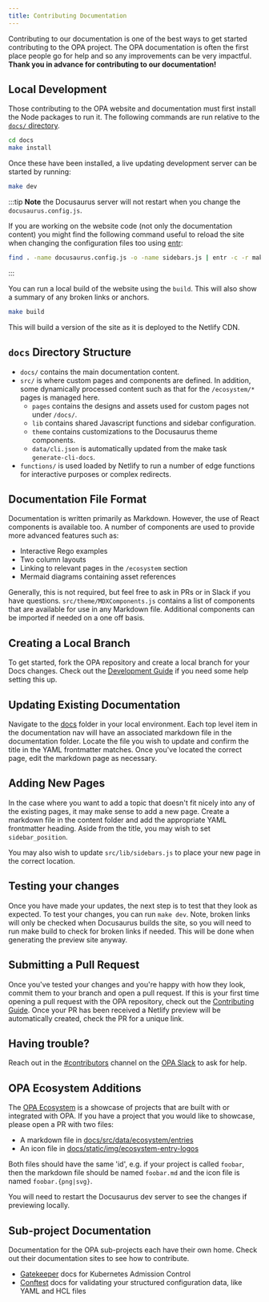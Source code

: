 ```yaml
---
title: Contributing Documentation
---
```


Contributing to our documentation is one of the best ways to get started
contributing to the OPA project. The OPA documentation is often the first place
people go for help and so any improvements can be very impactful.
**Thank you in advance for contributing to our documentation!**

## Local Development

Those contributing to the OPA website and documentation must first install the
Node packages to run it. The following commands are run relative to the
[`docs/` directory](https://github.com/open-policy-agent/opa/tree/main/docs).

```bash
cd docs
make install
```

Once these have been installed, a live updating development server can be
started by running:

```bash
make dev
```

:::tip
**Note** the Docusaurus server will not restart when you change the
`docusaurus.config.js`.

If you are working on the website code (not only the documentation content)
you might find the following command useful to reload the site when changing the
configuration files too using [entr](https://github.com/eradman/entr):

```bash
find . -name docusaurus.config.js -o -name sidebars.js | entr -c -r make dev
```

:::

You can run a local build of the website using the `build`. This will also show
a summary of any broken links or anchors.

```bash
make build
```

This will build a version of the site as it is deployed to the Netlify CDN.

## `docs` Directory Structure

- `docs/` contains the main documentation content.
- `src/` is where custom pages and components are defined. In addition, some
  dynamically processed content such as that for the `/ecosystem/*` pages is
  managed here.
  - `pages` contains the designs and assets used for custom pages not under
    `/docs/`.
  - `lib` contains shared Javascript functions and sidebar configuration.
  - `theme` contains customizations to the Docusaurus theme components.
  - `data/cli.json` is automatically updated from the make task
    `generate-cli-docs`.
- `functions/` is used loaded by Netlify to run a number of edge functions for
  interactive purposes or complex redirects.

## Documentation File Format

Documentation is written primarily as Markdown. However, the use of React
components is available too. A number of components are used to provide more
advanced features such as:

- Interactive Rego examples
- Two column layouts
- Linking to relevant pages in the `/ecosystem` section
- Mermaid diagrams containing asset references

Generally, this is not required, but feel free to ask in PRs or in Slack if you
have questions. `src/theme/MDXComponents.js` contains a list of components that
are available for use in any Markdown file. Additional components can be
imported if needed on a one off basis.

## Creating a Local Branch

To get started, fork the OPA repository and create a local branch for your Docs changes.
Check out the [Development Guide](./contrib-development/#fork-clone-create-a-branch)
if you need some help setting this up.

## Updating Existing Documentation

Navigate to the
[docs](https://github.com/open-policy-agent/opa/blob/main/docs/docs)
folder in your local environment. Each top level item in the documentation nav
will have an associated markdown file in the documentation folder. Locate the
file you wish to update and confirm the title in the YAML frontmatter matches. Once
you've located the correct page, edit the markdown page as necessary.

## Adding New Pages

In the case where you want to add a topic that doesn't fit nicely into any of
the existing pages, it may make sense to add a new page. Create a markdown file
in the content folder and add the appropriate YAML frontmatter heading. Aside
from the title, you may wish to set `sidebar_position`.

You may also wish to update `src/lib/sidebars.js` to place your new page in the
correct location.

## Testing your changes

Once you have made your updates, the next step is to test that they look as
expected. To test your changes, you can run `make dev`. Note, broken links will
only be checked when Docusaurus builds the site, so you will need to run make
build to check for broken links if needed. This will be done when generating the
preview site anyway.

## Submitting a Pull Request

Once you've tested your changes and you're happy with how they look, commit them
to your branch and open a pull request. If this is your first time opening a
pull request with the OPA repository, check out the
[Contributing Guide](./contributing).
Once your PR has been received a Netlify preview will be automatically created,
check the PR for a unique link.

## Having trouble?

Reach out in the
[#contributors](https://openpolicyagent.slack.com/archives/C02L1TLPN59)
channel on the [OPA Slack](https://slack.openpolicyagent.org/) to ask for help.

## OPA Ecosystem Additions

The [OPA Ecosystem](/ecosystem/) is a showcase of projects that are built with
or integrated with OPA. If you have a project that you would like to showcase,
please open a PR with two files:

- A markdown file in [docs/src/data/ecosystem/entries](https://github.com/open-policy-agent/opa/blob/main/docs/src/data/ecosystem/entries)
- An icon file in [docs/static/img/ecosystem-entry-logos](https://github.com/open-policy-agent/opa/blob/main/docs/static/img/ecosystem-entry-logos)

Both files should have the same 'id', e.g. if your project is called `foobar`,
then the markdown file should be named `foobar.md` and the icon file
is named `foobar.{png|svg}`.

You will need to restart the Docusaurus dev server to see the changes if
previewing locally.

## Sub-project Documentation

Documentation for the OPA sub-projects each have their own home. Check out their
documentation sites to see how to contribute.

- [Gatekeeper](https://open-policy-agent.github.io/gatekeeper/website/docs/)
  docs for Kubernetes Admission Control
- [Conftest](https://www.conftest.dev/)
  docs for validating your structured configuration data, like YAML and HCL files
